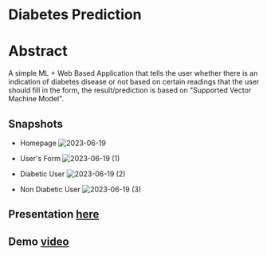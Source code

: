 # Diabetes Prediction

# Abstract
A simple ML + Web Based Application that tells the user whether there is an indication of diabetes disease or not based on certain readings that the user should fill in the form, the result/prediction is based on "Supported Vector Machine Model".

## Snapshots

- Homepage
![2023-06-19](https://github.com/SaraElwatany/Diabetes-Prediction/assets/93448764/7ec1d4aa-3bc9-4b8e-aaaf-02011ea69fe4)

- User's Form
![2023-06-19 (1)](https://github.com/SaraElwatany/Diabetes-Prediction/assets/93448764/b1954a65-078d-4cf4-8d59-3c6b672d889e)

- Diabetic User
![2023-06-19 (2)](https://github.com/SaraElwatany/Diabetes-Prediction/assets/93448764/7b2425a5-cf80-4d4c-b8d0-3c6831cc147f)

- Non Diabetic User
![2023-06-19 (3)](https://github.com/SaraElwatany/Diabetes-Prediction/assets/93448764/b2cbd1fb-2d20-455a-81ea-61769f3a6d6d)


## Presentation [here](https://docs.google.com/presentation/d/1fozvMQhx3rFPa8uGFz4UcRvAhFdr_Z7rkTwaOGMQYy8/edit?usp=sharing)

## Demo [video](https://drive.google.com/file/d/1PDPy-gX1bMzPwtnXW9dNM-59wxJpSb-K/view?usp=sharing)
